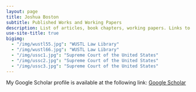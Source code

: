 ```yaml
---
layout: page
title: Joshua Boston
subtitle: Published Works and Working Papers
description: List of articles, book chapters, working papers. Links to abstracts and Google Scholar.
use-site-title: true
bigimg:
  - "/img/wustl55.jpg": "WUSTL Law Library"
  - "/img/wustl66.jpg": "WUSTL Law Library"
  - "/img/ussc1.jpg": "Supreme Court of the United States"
  - "/img/ussc2.jpg": "Supreme Court of the United States"
  - "/img/ussc3.jpg": "Supreme Court of the United States"
---
```


My Google Scholar profile is available at the following link: <a href="https://scholar.google.com/citations?user=hKBsYfwAAAAJ&hl" target="_blank">Google Scholar</a>
